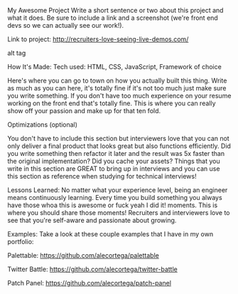 My Awesome Project
Write a short sentence or two about this project and what it does. Be sure to include a link and a screenshot (we're front end devs so we can actually see our work!).

Link to project: http://recruiters-love-seeing-live-demos.com/

alt tag

How It's Made:
Tech used: HTML, CSS, JavaScript, Framework of choice

Here's where you can go to town on how you actually built this thing. Write as much as you can here, it's totally fine if it's not too much just make sure you write something. If you don't have too much experience on your resume working on the front end that's totally fine. This is where you can really show off your passion and make up for that ten fold.

Optimizations
(optional)

You don't have to include this section but interviewers love that you can not only deliver a final product that looks great but also functions efficiently. Did you write something then refactor it later and the result was 5x faster than the original implementation? Did you cache your assets? Things that you write in this section are GREAT to bring up in interviews and you can use this section as reference when studying for technical interviews!

Lessons Learned:
No matter what your experience level, being an engineer means continuously learning. Every time you build something you always have those whoa this is awesome or fuck yeah I did it! moments. This is where you should share those moments! Recruiters and interviewers love to see that you're self-aware and passionate about growing.

Examples:
Take a look at these couple examples that I have in my own portfolio:

Palettable: https://github.com/alecortega/palettable

Twitter Battle: https://github.com/alecortega/twitter-battle

Patch Panel: https://github.com/alecortega/patch-panel